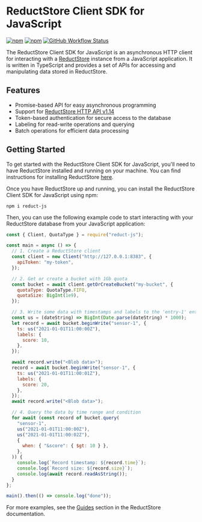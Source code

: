 # ReductStore Client SDK for JavaScript

[![npm](https://img.shields.io/npm/v/reduct-js)](https://www.npmjs.com/package/reduct-js)
[![npm](https://img.shields.io/npm/dm/reduct-js)](https://www.npmjs.com/package/reduct-js)
[![GitHub Workflow Status](https://img.shields.io/github/actions/workflow/status/reductstore/reduct-js/ci.yml?branch=main)](https://github.com/reductstore/reduct-js/actions)

The ReductStore Client SDK for JavaScript is an asynchronous HTTP client for interacting with
a [ReductStore](https://www.reduct.store) instance from a JavaScript application. It is written in TypeScript and provides a set of APIs for accessing and manipulating
data stored in ReductStore.

## Features

- Promise-based API for easy asynchronous programming
- Support for [ReductStore HTTP API v1.14](https://www.reduct.store/docs/http-api)
- Token-based authentication for secure access to the database
- Labeling for read-write operations and querying
- Batch operations for efficient data processing

## Getting Started

To get started with the ReductStore Client SDK for JavaScript, you'll need to have ReductStore installed and running on
your machine. You can find instructions for installing ReductStore [here](https://www.reduct.store/docs/getting-started#docker).

Once you have ReductStore up and running, you can install the ReductStore Client SDK for JavaScript using npm:

```
npm i reduct-js
```

Then, you can use the following example code to start interacting with your ReductStore database from your JavaScript
application:

```js
const { Client, QuotaType } = require("reduct-js");

const main = async () => {
  // 1. Create a ReductStore client
  const client = new Client("http://127.0.0.1:8383", {
    apiToken: "my-token",
  });

  // 2. Get or create a bucket with 1Gb quota
  const bucket = await client.getOrCreateBucket("my-bucket", {
    quotaType: QuotaType.FIFO,
    quotaSize: BigInt(1e9),
  });

  // 3. Write some data with timestamps and labels to the 'entry-1' entry
  const us = (dateString) => BigInt(Date.parse(dateString) * 1000);
  let record = await bucket.beginWrite("sensor-1", {
    ts: us("2021-01-01T11:00:00Z"),
    labels: {
      score: 10,
    },
  });

  await record.write("<Blob data>");
  record = await bucket.beginWrite("sensor-1", {
    ts: us("2021-01-01T11:00:01Z"),
    labels: {
      score: 20,
    },
  });
  await record.write("<Blob data>");

  // 4. Query the data by time range and condition
  for await (const record of bucket.query(
    "sensor-1",
    us("2021-01-01T11:00:00Z"),
    us("2021-01-01T11:00:02Z"),
    {
      when: { "&score": { $gt: 10 } },
    },
  )) {
    console.log(`Record timestamp: ${record.time}`);
    console.log(`Record size: ${record.size}`);
    console.log(await record.readAsString());
  }
};

main().then(() => console.log("done"));
```

For more examples, see the [Guides](https://www.reduct.store/docs/guides) section in the ReductStore documentation.
